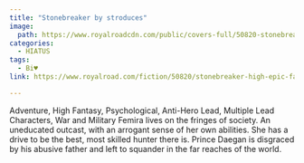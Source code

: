 ```yaml
---
title: "Stonebreaker by stroduces"
image:
  path: https://www.royalroadcdn.com/public/covers-full/50820-stonebreaker-high-epic-fantasy.jpg
categories:
  - HIATUS
tags:
  - Bi♥
link: https://www.royalroad.com/fiction/50820/stonebreaker-high-epic-fantasy

---
```

Adventure, High Fantasy, Psychological, Anti-Hero Lead, Multiple Lead Characters, War and Military
Femira lives on the fringes of society. An uneducated outcast, with an arrogant sense of her own abilities. She has a drive to be the best, most skilled hunter there is.
Prince Daegan is disgraced by his abusive father and left to squander in the far reaches of the world.


